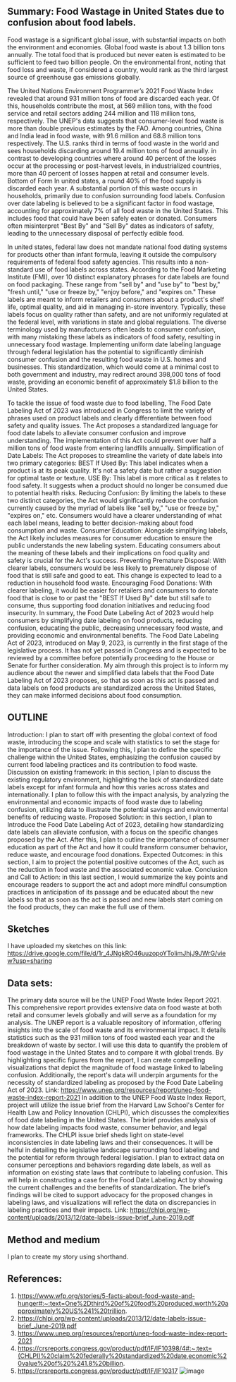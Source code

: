 
## Summary: Food Wastage in United States due to confusion about food labels.
Food wastage is a significant global issue, with substantial impacts on both the environment and economies. Global food waste is about 1.3 billion tons annually. The total food that is produced but never eaten is estimated to be sufficient to feed two billion people. On the environmental front, noting that food loss and waste, if considered a country, would rank as the third largest source of greenhouse gas emissions globally.


The United Nations Environment Programmer’s 2021 Food Waste Index revealed that around 931 million tons of food are discarded each year. Of this, households contribute the most, at 569 million tons, with the food service and retail sectors adding 244 million and 118 million tons, respectively. The UNEP's data suggests that consumer-level food waste is more than double previous estimates by the FAO. 
Among countries, China and India lead in food waste, with 91.6 million and 68.8 million tons respectively. The U.S. ranks third in terms of food waste in the world and sees households discarding around 19.4 million tons of food annually. in contrast to developing countries where around 40 percent of the losses occur at the processing or post-harvest levels, in industrialized countries, more than 40 percent of losses happen at retail and consumer levels. Bottom of Form
In united states, a round 40% of the food supply is discarded each year. A substantial portion of this waste occurs in households, primarily due to confusion surrounding food labels. Confusion over date labeling is believed to be a significant factor in food wastage, accounting for approximately 7% of all food waste in the United States. This includes food that could have been safely eaten or donated. Consumers often misinterpret "Best By" and "Sell By" dates as indicators of safety, leading to the unnecessary disposal of perfectly edible food.


In united states, federal law does not mandate national food dating systems for products other than infant formula, leaving it outside the compulsory requirements of federal food safety agencies. This results into a non-standard use of food labels across states. According to the Food Marketing Institute (FMI), over 10 distinct explanatory phrases for date labels are found on food packaging. These range from "sell by" and "use by" to "best by," "fresh until," "use or freeze by," "enjoy before," and "expires on." These labels are meant to inform retailers and consumers about a product's shelf life, optimal quality, and aid in managing in-store inventory. Typically, these labels focus on quality rather than safety, and are not uniformly regulated at the federal level, with variations in state and global regulations. The diverse terminology used by manufacturers often leads to consumer confusion, with many mistaking these labels as indicators of food safety, resulting in unnecessary food wastage.
Implementing uniform date labeling language through federal legislation has the potential to significantly diminish consumer confusion and the resulting food waste in U.S. homes and businesses. This standardization, which would come at a minimal cost to both government and industry, may redirect around 398,000 tons of food waste, providing an economic benefit of approximately $1.8 billion to the United States.


To tackle the issue of food waste due to food labelling, The Food Date Labeling Act of 2023 was introduced in Congress to limit the variety of phrases used on product labels and clearly differentiate between food safety and quality issues.
The Act proposes a standardized language for food date labels to alleviate consumer confusion and improve understanding. The implementation of this Act could prevent over half a million tons of food waste from entering landfills annually.
Simplification of Date Labels: The Act proposes to streamline the variety of date labels into two primary categories:
BEST If Used By: This label indicates when a product is at its peak quality. It's not a safety date but rather a suggestion for optimal taste or texture.
USE By: This label is more critical as it relates to food safety. It suggests when a product should no longer be consumed due to potential health risks.
Reducing Confusion: By limiting the labels to these two distinct categories, the Act would significantly reduce the confusion currently caused by the myriad of labels like "sell by," "use or freeze by," "expires on," etc. Consumers would have a clearer understanding of what each label means, leading to better decision-making about food consumption and waste.
Consumer Education: Alongside simplifying labels, the Act likely includes measures for consumer education to ensure the public understands the new labeling system. Educating consumers about the meaning of these labels and their implications on food quality and safety is crucial for the Act's success.
Preventing Premature Disposal: With clearer labels, consumers would be less likely to prematurely dispose of food that is still safe and good to eat. This change is expected to lead to a reduction in household food waste.
Encouraging Food Donations: With clearer labeling, it would be easier for retailers and consumers to donate food that is close to or past the "BEST If Used By" date but still safe to consume, thus supporting food donation initiatives and reducing food insecurity.
In summary, the Food Date Labeling Act of 2023 would help consumers by simplifying date labeling on food products, reducing confusion, educating the public, decreasing unnecessary food waste, and providing economic and environmental benefits.
The Food Date Labeling Act of 2023, introduced on May 9, 2023, is currently in the first stage of the legislative process. It has not yet passed in Congress and is expected to be reviewed by a committee before potentially proceeding to the House or Senate for further consideration.
My aim through this project is to inform my audience about the newer and simplified data labels that the Food Date Labeling Act of 2023 proposes, so that as soon as this act is passed and data labels on food products are standardized across the United States, they can make informed decisions about food consumption. 



## OUTLINE
Introduction: I plan to start off with presenting the global context of food waste, introducing the scope and scale with statistics to set the stage for the importance of the issue. Following this, I plan to define the specific challenge within the United States, emphasizing the confusion caused by current food labeling practices and its contribution to food waste.
Discussion on existing framework: in this section, I plan to discuss the existing regulatory environment, highlighting the lack of standardized date labels except for infant formula and how this varies across states and internationally. I plan to follow this with the impact analysis, by analyzing the environmental and economic impacts of food waste due to labeling confusion, utilizing data to illustrate the potential savings and environmental benefits of reducing waste.
Proposed Solution: in this section, I plan to Introduce the Food Date Labeling Act of 2023, detailing how standardizing date labels can alleviate confusion, with a focus on the specific changes proposed by the Act. After this, I plan to outline the importance of consumer education as part of the Act and how it could transform consumer behavior, reduce waste, and encourage food donations.
Expected Outcomes: in this section, I aim to project the potential positive outcomes of the Act, such as the reduction in food waste and the associated economic value.
Conclusion and Call to Action: in this last section, I would summarize the key points and encourage readers to support the act and adopt more mindful consumption practices in anticipation of its passage and be educated about the new labels so that as soon as the act is passed and new labels start coming on the food products, they can make the full use of them. 

## Sketches
I have uploaded my sketches on this link: 
https://drive.google.com/file/d/1r_4JNgkRO46uuzopoYTolimJhjJ9JWrG/view?usp=sharing


## Data sets:
The primary data source will be the UNEP Food Waste Index Report 2021. This comprehensive report provides extensive data on food waste at both retail and consumer levels globally and will serve as a foundation for my analysis.
The UNEP report is a valuable repository of information, offering insights into the scale of food waste and its environmental impact. It details statistics such as the 931 million tons of food wasted each year and the breakdown of waste by sector.
I will use this data to quantify the problem of food wastage in the United States and to compare it with global trends. By highlighting specific figures from the report, I can create compelling visualizations that depict the magnitude of food wastage linked to labeling confusion. Additionally, the report's data will underpin arguments for the necessity of standardized labeling as proposed by the Food Date Labeling Act of 2023. 
Link: https://www.unep.org/resources/report/unep-food-waste-index-report-2021
In addition to the UNEP Food Waste Index Report, project will utilize the issue brief from the Harvard Law School's Center for Health Law and Policy Innovation (CHLPI), which discusses the complexities of food date labeling in the United States. The brief provides analysis of how date labeling impacts food waste, consumer behavior, and legal frameworks.
The CHLPI issue brief sheds light on state-level inconsistencies in date labeling laws and their consequences. It will be helful in detailing the legislative landscape surrounding food labeling and the potential for reform through federal legislation.
I plan to extract data on consumer perceptions and behaviors regarding date labels, as well as information on existing state laws that contribute to labeling confusion. This will help in constructing a case for the Food Date Labeling Act by showing the current challenges and the benefits of standardization. The brief’s findings will be cited to support advocacy for the proposed changes in labeling laws, and visualizations will reflect the data on discrepancies in labeling practices and their impacts. 
Link: https://chlpi.org/wp-content/uploads/2013/12/date-labels-issue-brief_June-2019.pdf

## Method and medium
I plan to create my story using shorthand. 








## References:
1.	 https://www.wfp.org/stories/5-facts-about-food-waste-and-hunger#:~:text=One%2Dthird%20of%20food%20produced,worth%20approximately%20US%241%20trillion.
2.	https://chlpi.org/wp-content/uploads/2013/12/date-labels-issue-brief_June-2019.pdf
3.	https://www.unep.org/resources/report/unep-food-waste-index-report-2021
4.	https://crsreports.congress.gov/product/pdf/IF/IF10398/4#:~:text=(CHLPI)%20claim%20federally%20standardized%20date,economic%20value%20of%20%241.8%20billion.
5.	https://crsreports.congress.gov/product/pdf/IF/IF10317
![image](https://github.com/usr1995/Rauf_Portfolio/assets/123138997/702a8d18-a050-4205-bf17-4a45025f857d)
